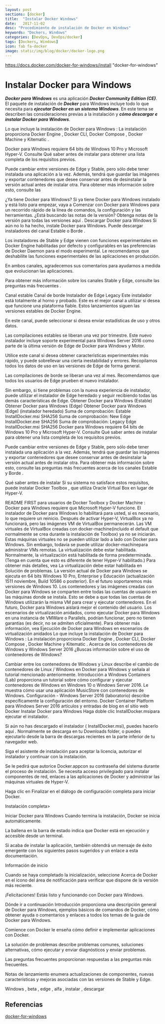 ```yaml
---
layout: post
sections: [docker]
title:  "Instalar Docker Windows"
date:   2017-11-02
desc: "Procedimiento de instalación de Docker en Windows"
keywords: "Dockers, Windows"
categories: [DevOps, DevOps/docker]
tags: [Dockers, Windows]
icon: fab fa-docker
image: static/img/blog/docker/docker-logo.png
---
```


https://docs.docker.com/docker-for-windows/install "docker-for-windows"

# Instalar Docker para Windows #


***Docker para Windows*** es una aplicación ***Docker Community Edition (CE)***. El paquete de instalación de ***Docker*** para Windows incluye todo lo que necesita para ***ejecutar Docker en un sistema Windows***. En este tema se describen las consideraciones previas a la instalación y ***cómo descargar e instalar Docker para Windows***.

Lo que incluye la instalación de Docker para Windows : La instalación proporciona Docker Engine , Docker CLI, Docker Compose , Docker Machine y Kitematic .


Docker para Windows requiere 64 bits de Windows 10 Pro y Microsoft Hyper-V. Consulte Qué saber antes de instalar para obtener una lista completa de los requisitos previos.

Puede cambiar entre versiones de Edge y Stable, pero sólo debe tener instalada una aplicación a la vez. Además, tendrá que guardar las imágenes y exportar contenedores que desee conservar antes de desinstalar la versión actual antes de instalar otra. Para obtener más información sobre esto, consulte las 






¿Ya tiene Docker para Windows? Si ya tiene Docker para Windows instalado y está listo para empezar, vaya a Comenzar con Docker para Windows para un recorrido rápido de la línea de comandos, la configuración y las herramientas.
¿Está buscando las notas de la versión? Obtenga notas de la versión para todas las versiones aquí .
Descargar Docker para Windows
Si aún no lo ha hecho, instale Docker para Windows. Puede descargar instaladores del canal Estable o Borde .

Los instaladores de Stable y Edge vienen con funciones experimentales en Docker Engine habilitadas por defecto y configurables en las preferencias de Docker Daemon para el modo experimental. Le recomendamos que deshabilite las funciones experimentales de las aplicaciones en producción.

En ambos canales, agradecemos sus comentarios para ayudarnos a medida que evolucionan las aplicaciones.

Para obtener más información sobre los canales Stable y Edge, consulte las preguntas más frecuentes .

Canal estable	Canal de borde	Instalador de Edge Legacy
Este instalador está totalmente al horno y probado. Este es el mejor canal a utilizar si desea que funcione una plataforma fiable. Estos lanzamientos siguen las versiones estables de Docker Engine. 

En este canal, puede seleccionar si desea enviar estadísticas de uso y otros datos. 

Las compilaciones estables se liberan una vez por trimestre.	Este nuevo instalador incluye soporte experimental para Windows Server 2016 como parte de la última versión de Edge de Docker para Windows y Motor. 

Utilice este canal si desea obtener características experimentales más rápido, y puede sobrellevar una cierta inestabilidad y errores. Recopilamos todos los datos de uso en las versiones de Edge de forma general. 

Las compilaciones de borde se liberan una vez al mes.	Recomendamos que todos los usuarios de Edge prueben el nuevo instalador. 

Sin embargo, si tiene problemas con la nueva experiencia de instalador, puede utilizar el instalador de Edge heredado y seguir recibiendo todas las demás características de Edge.
Obtener Docker para Windows (Estable)	Obtener Docker para Windows (Edge)	Obtener Docker para Windows (Edge) (instalador heredado)
Suma de comprobación: Estable InstallDocker.msi SHA256	Suma de comprobación: New Edge InstallDocker.exe SHA256	Suma de comprobación: Legacy Edge InstallDocker.msi SHA256
Docker para Windows requiere 64 bits de Windows 10 Pro y Microsoft Hyper-V. Consulte Qué saber antes de instalar para obtener una lista completa de los requisitos previos.

Puede cambiar entre versiones de Edge y Stable, pero sólo debe tener instalada una aplicación a la vez. Además, tendrá que guardar las imágenes y exportar contenedores que desee conservar antes de desinstalar la versión actual antes de instalar otra. Para obtener más información sobre esto, consulte las preguntas más frecuentes acerca de los canales Estable y Borde .

Qué saber antes de instalar
Si su sistema no satisface estos requisitos, puede instalar Docker Toolbox , que utiliza Oracle Virtual Box en lugar de Hyper-V.

README FIRST para usuarios de Docker Toolbox y Docker Machine : Docker para Windows requiere que Microsoft Hyper-V funcione. El instalador de Docker para Windows lo habilitará para usted, si es necesario, lo que requiere un reinicio. Después de activar Hyper-V, VirtualBox ya no funcionará, pero las imágenes VM de VirtualBox permanecerán. Las VM virtuales de VirtualBox creadas con docker-machine(incluido el default que normalmente se crea durante la instalación de Toolbox) ya no se iniciarán. Estas máquinas virtuales no se pueden utilizar lado a lado con Docker para Windows. Sin embargo, todavía se puede utilizar docker-machinepara administrar VMs remotas.
La virtualización debe estar habilitada. Normalmente, la virtualización está habilitada de forma predeterminada. (Tenga en cuenta que esto es diferente de tener Hyper-V habilitado.) Para obtener más detalles, vea La virtualización debe estar habilitada en Solución de problemas.
La versión actual de Docker para Windows se ejecuta en 64 bits Windows 10 Pro, Enterprise y Educación (actualización 1511 noviembre, Build 10586 o posterior). En el futuro soportaremos más versiones de Windows 10.
Los contenedores y las imágenes creadas con Docker para Windows se comparten entre todas las cuentas de usuario en las máquinas donde se instala. Esto se debe a que todas las cuentas de Windows utilizarán la misma VM para crear y ejecutar contenedores. En el futuro, Docker para Windows aislará mejor el contenido del usuario.
Los escenarios de virtualización anidados, como ejecutar Docker para Windows en una instancia de VMWare o Parallels, podrían funcionar, pero no tienen garantías (es decir, no se admiten oficialmente). Para obtener más información, vea Ejecución de Docker para Windows en escenarios de virtualización anidados
Lo que incluye la instalación de Docker para Windows : La instalación proporciona Docker Engine , Docker CLI, Docker Compose , Docker Machine y Kitematic .
Acerca de los contenedores de Windows y Windows Server 2016
¿Buscas información sobre el uso de contenedores de Windows?

Cambiar entre los contenedores de Windows y Linux describe el cambio de contenedores de Linux / Windows en Docker para Windows y señala al tutorial mencionado anteriormente.
Introducción a Windows Containers (Lab) proporciona un tutorial sobre cómo configurar y ejecutar contenedores de Windows en Windows 10 o Windows Server 2016. Le muestra cómo usar una aplicación MusicStore con contenedores de Windows.
Configuración - Windows Server 2016 (laboratorio) describe específicamente la configuración del entorno.
Docker Container Platform para Windows Server 2016 artículos y entradas de blog en el sitio web Docker
Instalar Docker para Windows
Haga doble clic InstallDocker.msipara ejecutar el instalador.

Si aún no has descargado el instalador ( InstallDocker.msi), puedes hacerlo aquí . Normalmente se descarga en tu Downloads folder, o puedes ejecutarlo desde la barra de descargas recientes en la parte inferior de tu navegador web.

Siga el asistente de instalación para aceptar la licencia, autorizar el instalador y continuar con la instalación.

Se le pedirá que autorice Docker.appcon su contraseña del sistema durante el proceso de instalación. Se necesita acceso privilegiado para instalar componentes de red, enlaces a las aplicaciones de Docker y administrar las máquinas virtuales de Hyper-V.

Haga clic en Finalizar en el diálogo de configuración completa para iniciar Docker.

Instalación completa>

Iniciar Docker para Windows
Cuando termina la instalación, Docker se inicia automáticamente.

La ballena en la barra de estado indica que Docker está en ejecución y accesible desde un terminal.

Si acaba de instalar la aplicación, también obtendrá un mensaje de éxito emergente con los siguientes pasos sugeridos y un enlace a esta documentación.

Información de inicio

Cuando se haya completado la inicialización, seleccione Acerca de Docker en el icono del área de notificación para verificar que dispone de la versión más reciente.

¡Felicitaciones! Estás listo y funcionando con Docker para Windows.

Dónde ir a continuación
Introducción proporciona una descripción general de Docker para Windows, ejemplos básicos de comandos de Docker, cómo obtener ayuda o comentarios y enlaces a todos los temas de la guía de Docker para Windows.

Comience con Docker le enseña cómo definir e implementar aplicaciones con Docker.

La solución de problemas describe problemas comunes, soluciones alternativas, cómo ejecutar y enviar diagnósticos y enviar problemas.

Las preguntas frecuentes proporcionan respuestas a las preguntas más frecuentes.

Notas de lanzamiento enumera actualizaciones de componentes, nuevas características y mejoras asociadas con las versiones de Stable y Edge.

Windows , beta , edge , alfa , instalar , descargar


## Referencias ##

[docker-for-windows](https://docs.docker.com/docker-for-windows/install "docker-for-windows")